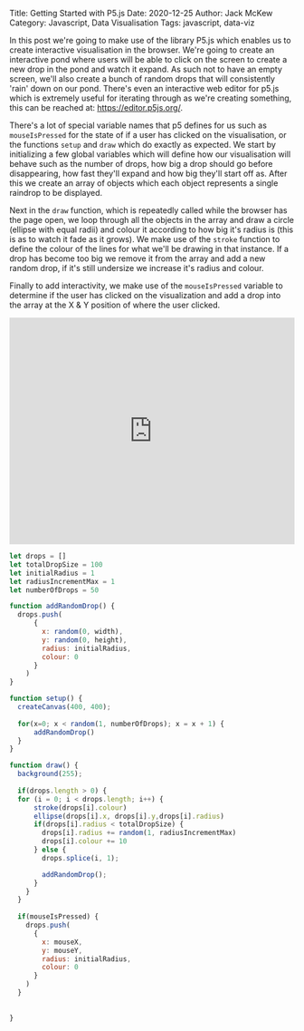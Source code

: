 Title: Getting Started with P5.js
Date: 2020-12-25
Author: Jack McKew
Category: Javascript, Data Visualisation
Tags: javascript, data-viz

In this post we're going to make use of the library P5.js which enables us to create interactive visualisation in the browser. We're going to create an interactive pond where users will be able to click on the screen to create a new drop in the pond and watch it expand. As such not to have an empty screen, we'll also create a bunch of random drops that will consistently 'rain' down on our pond. There's even an interactive web editor for p5.js which is extremely useful for iterating through as we're creating something, this can be reached at: https://editor.p5js.org/.

There's a lot of special variable names that p5 defines for us such as `mouseIsPressed` for the state of if a user has clicked on the visualisation, or the functions `setup` and `draw` which do exactly as expected. We start by initializing a few global variables which will define how our visualisation will behave such as the number of drops, how big a drop should go before disappearing, how fast they'll expand and how big they'll start off as. After this we create an array of objects which each object represents a single raindrop to be displayed.

Next in the `draw` function, which is repeatedly called while the browser has the page open, we loop through all the objects in the array and draw a circle (ellipse with equal radii) and colour it according to how big it's radius is (this is as to watch it fade as it grows). We make use of the `stroke` function to define the colour of the lines for what we'll be drawing in that instance. If a drop has become too big we remove it from the array and add a new random drop, if it's still undersize we increase it's radius and colour.

Finally to add interactivity, we make use of the `mouseIsPressed` variable to determine if the user has clicked on the visualization and add a drop into the array at the X & Y position of where the user clicked.

<p align="center"><iframe src="https://editor.p5js.org/JackMcKew/embed/u2ga-k6rk" width="100%" height="400" frameborder="0"></iframe></p>

``` js
let drops = []
let totalDropSize = 100
let initialRadius = 1
let radiusIncrementMax = 1
let numberOfDrops = 50

function addRandomDrop() {
  drops.push(
      {
        x: random(0, width),
        y: random(0, height),
        radius: initialRadius,
        colour: 0
      }
    )
}

function setup() {
  createCanvas(400, 400);
  
  for(x=0; x < random(1, numberOfDrops); x = x + 1) {
      addRandomDrop()
  }
}

function draw() {
  background(255);
  
  if(drops.length > 0) {
  for (i = 0; i < drops.length; i++) {
      stroke(drops[i].colour)
      ellipse(drops[i].x, drops[i].y,drops[i].radius)
      if(drops[i].radius < totalDropSize) {
        drops[i].radius += random(1, radiusIncrementMax)
        drops[i].colour += 10
      } else {
        drops.splice(i, 1);

        addRandomDrop();
      }
    }
  }
  
  if(mouseIsPressed) {
    drops.push(
      {
        x: mouseX,
        y: mouseY,
        radius: initialRadius,
        colour: 0
      }
    )
  }
  
  
}
```
